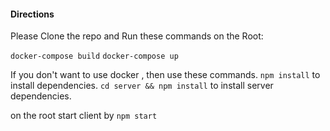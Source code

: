 #### Directions

Please Clone the repo and Run these commands on the Root:

`docker-compose build`
`docker-compose up`

If you don't want to use docker , then use these commands.
`npm install` to install dependencies.
`cd server && npm install` to install server dependencies.

on the root start client by `npm start`
